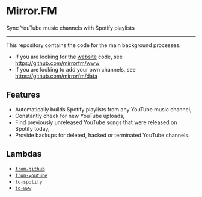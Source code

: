# Mirror.FM

Sync YouTube music channels with Spotify playlists

--------

This repository contains the code for the main background processes.

 - If you are looking for the [website](https://mirror.fm) code, see https://github.com/mirrorfm/www
 - If you are looking to add your own channels, see https://github.com/mirrorfm/data

## Features

 - Automatically builds Spotify playlists from any YouTube music channel,
 - Constantly check for new YouTube uploads,
 - Find previously unreleased YouTube songs that were released on Spotify today,
 - Provide backups for deleted, hacked or terminated YouTube channels.

## Lambdas

 - [`from-github`](functions/from-github/)
 - [`from-youtube`](functions/from-youtube/)
 - [`to-spotify`](functions/to-spotify/)
 - [`to-www`](functions/to-www/)
